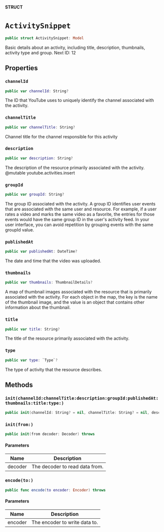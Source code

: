 **STRUCT**

# `ActivitySnippet`

```swift
public struct ActivitySnippet: Model
```

Basic details about an activity, including title, description, thumbnails, activity type and group. Next ID: 12

## Properties
### `channelId`

```swift
public var channelId: String?
```

The ID that YouTube uses to uniquely identify the channel associated with the activity.

### `channelTitle`

```swift
public var channelTitle: String?
```

Channel title for the channel responsible for this activity

### `description`

```swift
public var description: String?
```

The description of the resource primarily associated with the activity. @mutable youtube.activities.insert

### `groupId`

```swift
public var groupId: String?
```

The group ID associated with the activity. A group ID identifies user events that are associated with the same user and resource. For example, if a user rates a video and marks the same video as a favorite, the entries for those events would have the same group ID in the user's activity feed. In your user interface, you can avoid repetition by grouping events with the same groupId value.

### `publishedAt`

```swift
public var publishedAt: DateTime?
```

The date and time that the video was uploaded.

### `thumbnails`

```swift
public var thumbnails: ThumbnailDetails?
```

A map of thumbnail images associated with the resource that is primarily associated with the activity. For each object in the map, the key is the name of the thumbnail image, and the value is an object that contains other information about the thumbnail.

### `title`

```swift
public var title: String?
```

The title of the resource primarily associated with the activity.

### `type`

```swift
public var type: `Type`?
```

The type of activity that the resource describes.

## Methods
### `init(channelId:channelTitle:description:groupId:publishedAt:thumbnails:title:type:)`

```swift
public init(channelId: String? = nil, channelTitle: String? = nil, description: String? = nil, groupId: String? = nil, publishedAt: DateTime? = nil, thumbnails: ThumbnailDetails? = nil, title: String? = nil, type: Type? = nil)
```

### `init(from:)`

```swift
public init(from decoder: Decoder) throws
```

#### Parameters

| Name | Description |
| ---- | ----------- |
| decoder | The decoder to read data from. |

### `encode(to:)`

```swift
public func encode(to encoder: Encoder) throws
```

#### Parameters

| Name | Description |
| ---- | ----------- |
| encoder | The encoder to write data to. |